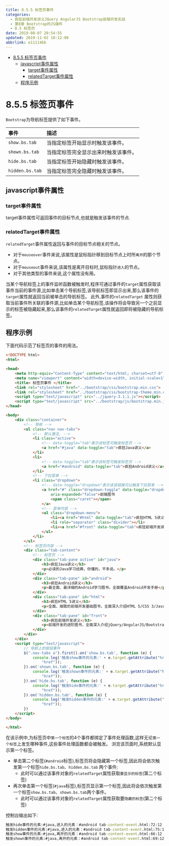 ```yaml
---
title: 8.5.5 标签页事件
categories: 
  - 疯狂前端开发讲义JQuery AngularJS Bootstrap前端开发实战
  - 第8章 Bootstrap的JS插件
  - 8.5 标签页
date: 2019-08-07 20:54:55
updated: 2019-11-02 10:12:08
abbrlink: e11114bb
---
```

<div id='my_toc'>

- [8.5.5 标签页事件](/JavaReadingNotes/e11114bb/#8-5-5-标签页事件)
    - [javascript事件属性](/JavaReadingNotes/e11114bb/#javascript事件属性)
        - [target事件属性](/JavaReadingNotes/e11114bb/#target事件属性)
        - [relatedTarget事件属性](/JavaReadingNotes/e11114bb/#relatedTarget事件属性)
    - [程序示例](/JavaReadingNotes/e11114bb/#程序示例)

</div>
<!--more-->
<script>if (navigator.platform.toLowerCase() == 'win32'){document.getElementById('my_toc').style.display = 'none';}</script>

<!--end-->
<!--SSTStart-->
# 8.5.5 标签页事件 #
`Bootstrap`为导航标签提供了如下事件。

|事件|描述|
|:---|:---|
|`show.bs.tab`|当指定标签开始显示时触发该事件。|
|`shown.bs.tab`|当指定标签完全显示出来时触发该事件。|
|`hide.bs.tab`|当指定标签开始隐藏时触发该事件。|
|`hidden.bs.tab`|当指定标签完全隐藏时触发该事件。|
## javascript事件属性 ##
### target事件属性 ###
target事件属性可返回事件的目标节点,也就是触发该事件的节点.
### relatedTarget事件属性 ###
`relatedTarget`事件属性返回与事件的目标节点相关的节点。
- 对于`mouseover`事件来说,该属性是鼠标指针移到目标节点上时所`离开`的那个节点。
- 对于`mouseout`事件来说,该属性是离开目标时,鼠标指针`进入`的节点。
- 对于其他类型的事件来说,这个属性没有用。

当某个导航标签上的事件监听函数被触发时,程序可通过事件的`target`属性获取该事件当前的事件源,比如单击某个导航标签,该导航标签即显示出来,那么该事件的`target`属性就返回当前被单击的导航标签。
此外,事件的`relatedTarget` 属性则获取当前事件所关联的事件源,比如单击某个导航标签,该操作将会导致另一个之前显示的标签被隐藏起来,那么该事件的`relatedTarget`属性就返回即将被隐藏的导航标签。
## 程序示例 ##
下面代码示范了标签页的事件的用法。
```html
<!DOCTYPE html>
<html>

<head>
    <meta http-equiv="Content-Type" content="text/html; charset=utf-8" />
    <meta name="viewport" content="width=device-width, initial-scale=1">
    <title> 标签页事件 </title>
    <link rel="stylesheet" href="../bootstrap/css/bootstrap.min.css">
    <link rel="stylesheet" href="../bootstrap/css/bootstrap-theme.min.css">
    <script type="text/javascript" src="../jquery-3.1.1.js"></script>
    <script type="text/javascript" src="../bootstrap/js/bootstrap.min.js"></script>
</head>

<body>
    <div class="container">
        <!-- 导航 -->
        <ul class="nav nav-tabs">
            <!-- 默认激活, -->
            <li class="active">
                <!-- data-toggle="tab"表示该标签可触发标签页 -->
                <a href="#java" data-toggle="tab">疯狂Java讲义</a>
            </li>
            <li>
                <!-- data-toggle="tab"表示该标签可触发标签页 -->
                <a href="#android" data-toggle="tab">疯狂Android讲义</a>
            </li>
            <!-- 下拉菜单 -->
            <li class="dropdown">
                <!-- data-toggle="dropdown"表示该该链接可以触发下拉菜单 -->
                <a href="#" class="dropdown-toggle" data-toggle="dropdown" role="button" aria-haspopup="true"
                    aria-expanded="false">前端图书
                    <span class="caret"></span>
                </a>
                <!-- 菜单内容 -->
                <ul class="dropdown-menu">
                    <li><a href="#html" data-toggle="tab">疯狂HTML 5讲义</a></li>
                    <li role="separator" class="divider"></li>
                    <li><a href="#front" data-toggle="tab">疯狂前端开发讲义</a></li>
                </ul>
            </li>
        </ul>
        <!-- 标签页内容 -->
        <div class="tab-content">
            <!-- 标签页 -->
            <div class="tab-pane active" id="java">
                <h3>疯狂Java讲义</h3>
                <p>必读的Java学习经典，你懂的，不多说。</p>
            </div>
            <div class="tab-pane" id="android">
                <h3>疯狂Android讲义</h3>
                <p>最全面、最详细的Android学习图书，全面覆盖Android开发手册</p>
            </div>
            <div class="tab-pane" id="html">
                <h3>疯狂HTML 5讲义</h3>
                <p>全面、细致的前端开发基础图书，全面深入介绍HTML 5/CSS 3/JavaScript知识。</p>
            </div>
            <div class="tab-pane" id="front">
                <h3>疯狂前端开发讲义</h3>
                <p>前端开发的进阶图书，全面深入介绍jQuery/AngularJS/Bootstrap等框架。</p>
            </div>
        </div>
    </div>
    <script type="text/javascript">
        // 导航上的按钮事件
        $(".nav-tabs a").first().on('show.bs.tab', function (e) {
            console.log('触发show事件的元素:' + e.target.getAttribute("href") + ",离开的元素：" + e.relatedTarget.getAttribute(
                "href"));
        }).on('shown.bs.tab', function (e) {
            console.log('触发shown事件的元素:' + e.target.getAttribute("href") + ",离开的元素：" + e.relatedTarget.getAttribute(
                "href"));
        }).on('hide.bs.tab', function (e) {
            console.log('触发hide事件的元素:' + e.target.getAttribute("href") + ",进入的元素：" + e.relatedTarget.getAttribute(
                "href"));
        }).on('hidden.bs.tab', function (e) {
            console.log('触发hidden事件的元素:' + e.target.getAttribute("href") + ",进入的元素：" + e.relatedTarget.getAttribute(
                "href"));
        })
    </script>
</body>

</html>
```
在该示例中,为标签页中`第一个标签`的4个事件都绑定了事件处理函数,这样无论`第一个标签`上发生哪种事件,这些事件处理函数都会被触发。
浏览该页面时,系统默认显示第一个标签。
- 单击第二个标签(`#android`标签),标签页将会隐藏第一个标签,因此将会依次触发第一个标签`hide.bs.tab`、`hidden.bs.tab` 两个事件;
    - 此时可以通过该事件对象的`relatedTarget`属性获取`要显示的标签`(第二个标签)
- 再次单击第一个标签(`#java`标签),标签页显示第一个标签,因此将会依次触发第一个标签`show.bs.tab`、`shown.bs.tab`两个事件。
    - 此时可以通过该事件对象的`relatedTarget`属性获取要`隐藏的标签`(第二个标签)
<!--SSTStop-->

控制台输出如下:
```cmd
触发hide事件的元素:#java,进入的元素：#android tab-content-event.html:72:12
触发hidden事件的元素:#java,进入的元素：#android tab-content-event.html:75:12
触发show事件的元素:#java,离开的元素：#android tab-content-event.html:66:12
触发shown事件的元素:#java,离开的元素：#android tab-content-event.html:69:12
```

